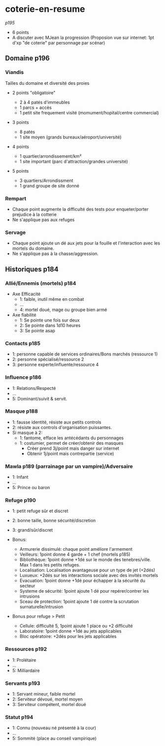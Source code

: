 # coterie-en-resume
_p195_
- 6 points
- A discuter avec MJean la progression (Proposion vue sur internet: 1pt d'xp "de coterie" par personnage par scénar)
## Domaine p196
### Viandis
Tailles du domaine et diversité des proies
- 2 points "obligatoire"
  - 2 à 4 patés d'immeubles
  - 1 parcs + accès
  - 1 petit site frequement visité (momument/hopital/centre commercial)

- 3 points
  - 8 patés
  - 1 site moyen (grands bureaux/aéroport/université)

- 4 points
  - 1 quartier/arrondissement/km²
  - 1 site important (parc d'attraction/grandes université)

- 5 points
  - 3 quartiers/Arrondissment
  - 1 grand groupe de site donné

### Rempart
- Chaque point augmente la difficulté des tests pour enqueter/porter prejudice à la cotterie
- Ne s'applique pas aux refuges

### Servage
- Chaque point ajoute un dé aux jets pour la fouille et l'interaction avec les mortels du domaine.
- Ne s'applique pas à la chasse/aggression.

## Historiques p184

### Allié/Ennemis (mortels) p184
- Axe Efficacité
  - 1: faible, inutil même en combat
  - ...
  - 4: mortel doué, mage ou groupe bien armé
- Axe fiabilité 
  - 1: Se pointe une fois sur deux
  - 2: Se pointe dans 1d10 heures
  - 3: Se pointe asap

### Contacts p185
- 1: personne capable de services ordinaires/Bons marchés (ressource 1)
- 2: personne spécialisé/ressource 2
- 3: personne experte/influente/ressource 4

### Influence p186
- 1: Relations/Respecté
- ...
- 5: Dominant/suivit & servit.

### Masque p188
- 1: fausse identité, résiste aux petits controls
- 2: résiste aux controls d'organisation puissantes.
- Si masque à 2:
  - 1: fantome, efface les antécédants du personnages
  - 1: costumier, permet de créer/obtenir des masques
    - Créer prend 3j/point mais danger sur internet
    - Obtenir 1j/point mais contrepartie (service)

### Mawla p189 (parrainage par un vampire)/Adversaire
  - 1: Infant
  - ...
  - 5: Prince ou baron

### Refuge p190
- 1: petit refuge sûr et discret
- 2: bonne taille, bonne sécurité/discretion
- 3: grand/sûr/discret

- Bonus:
  - Armurerie dissimulé: chaque point améliore l'armement
  - Veilleurs: 1point donne 4 garde + 1 chef (mortels p185)
  - Bibliothèque: 1point donne +1dé sur le monde des tenebres/ville. Max 1 dans les petits refuges.
  - Localisation: Localisation avantageuse pour un type de jet (+2dés)
  - Luxueux: +2dés sur les interactions sociale avec des invités mortels
  - Evacuation: 1point donne +1dé pour échapper à la sécurité du secteur
  - Systeme de sécurité: 1point ajoute 1 dé pour repérer/contrer les intrusions
  - Sceau de protection: 1point ajoute 1 dé contre la scrutation surnaturelle/intrusion

- Bonus pour refuge > Petit
  - Cellule: difficulté 5, 1point ajoute 1 place ou +2 difficulté
  - Laboratoire: 1point donne +1dé au jets applicables
  - Bloc opératoire: +2dés pour les jets applicables

### Ressources p192
- 1: Prolétaire
- ...
- 5: Milliardaire

### Servants p193
- 1: Servant mineur, faible mortel
- 2: Serviteur dévoué, mortel moyen
- 3: Serviteur compétent, mortel doué

### Statut p194
- 1: Connu (nouveau né présenté à la cour)
- ...
- 5: Sommité (place au conseil vampirique)

